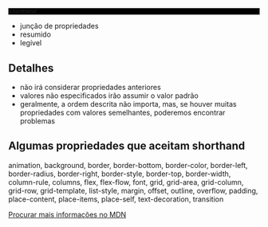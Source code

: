 # Shorthand

  * junção de propriedades
  * resumido
  * legível

<style>
  h1 {
    /*background properties*/
    background-color: #000;
    background-image: url(images/bg.gif);
    background-repeat: no-repeat;
    background-position: left top;

    /*shorthand*/
    background: #000 url(images/bg.gif) no-repeat left top;

    /*font properties*/
    font-style: italic;
    font-weight: bold;
    font-size: 0.8em;
    line-height: 1.2;
    font-family: Arial, sans-serif;

    /*font shorthand*/
    font: italic bold 0.8em/1.2 Arial, sans-serif;
  }
</style>

## Detalhes

  * não irá considerar propriedades anteriores
  * valores não especificados irão assumir o valor padrão
  * geralmente, a ordem descrita não importa, mas, se houver muitas propriedades com valores semelhantes, poderemos encontrar problemas

## Algumas propriedades que aceitam shorthand

  animation, background, border, border-bottom, border-color, border-left,
  border-radius, border-right, border-style, border-top, border-width,
  column-rule, columns, flex, flex-flow, font, grid, grid-area, grid-column,
  grid-row, grid-template, list-style, margin, offset, outline, overflow, padding,
  place-content, place-items, place-self, text-decoration, transition

<a href="https://developer.mozilla.org/pt-BR/docs/Web/CSS/Shorthand_properties">
  Procurar mais informações no MDN
</a>
